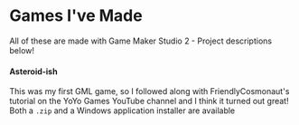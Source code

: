 # Games I've Made
All of these are made with Game Maker Studio 2 - Project descriptions below!

#### Asteroid-ish
This was my first GML game, so I followed along with FriendlyCosmonaut's tutorial on the YoYo Games YouTube channel and I think it turned out great!
Both a `.zip` and a Windows application installer are available
